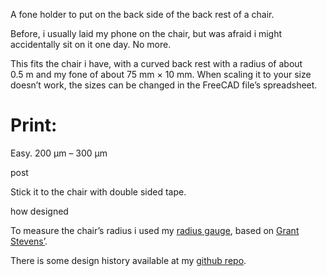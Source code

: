 A fone holder to put on the back side of the back rest of a chair.

Before, i usually laid my phone on the chair, but was afraid i might accidentally sit on it one day. No more.

This fits the chair i have, with a curved back rest with a radius of about 0.5 m and my fone of about 75 mm × 10 mm. When scaling it to your size doesn’t work, the sizes can be changed in the FreeCAD file’s spreadsheet.

# Print:

Easy. 200 µm – 300 µm

post

Stick it to the chair with double sided tape.


how designed

To measure the chair’s radius i used my [radius gauge](https://www.thingiverse.com/thing:3248890), based on [Grant Stevens’](https://www.thingiverse.com/thing:910616).

There is some design history available at my [github repo](https://github.com/ospalh/3d-printing/tree/develop/phone_holder).

